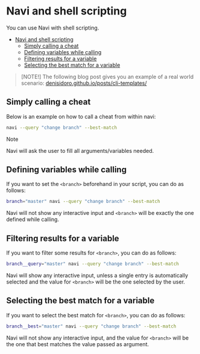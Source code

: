 # Navi and shell scripting

You can use Navi with shell scripting.

<!-- TOC -->
* [Navi and shell scripting](#navi-and-shell-scripting)
  * [Simply calling a cheat](#simply-calling-a-cheat)
  * [Defining variables while calling](#defining-variables-while-calling)
  * [Filtering results for a variable](#filtering-results-for-a-variable)
  * [Selecting the best match for a variable](#selecting-the-best-match-for-a-variable)
<!-- TOC -->

> [NOTE!]
> The following blog post gives you an example of a real world scenario: [denisidoro.github.io/posts/cli-templates/](https://denisidoro.github.io/posts/cli-templates/)


## Simply calling a cheat

Below is an example on how to call a cheat from within navi:

```sh
navi --query "change branch" --best-match
```

> [!NOTE]
> Navi will ask the user to fill all arguments/variables needed.

## Defining variables while calling

If you want to set the `<branch>` beforehand in your script, you can do as follows:

```sh
branch="master" navi --query "change branch" --best-match
```

Navi will not show any interactive input and `<branch>` will be exactly the one defined while calling.

## Filtering results for a variable

If you want to filter some results for `<branch>`, you can do as follows:

```sh
branch__query="master" navi --query "change branch" --best-match
```

Navi will show any interactive input, unless a single entry is automatically selected and
the value for `<branch>` will be the one selected by the user.

## Selecting the best match for a variable

If you want to select the best match for `<branch>`, you can do as follows:

```sh
branch__best="master" navi --query "change branch" --best-match
```

Navi will not show any interactive input, and the value for `<branch>` will be the one that
best matches the value passed as argument.
